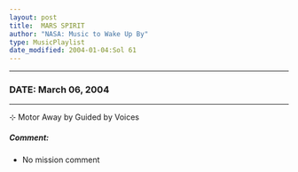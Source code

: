 ```yaml
---
layout: post
title:  MARS SPIRIT
author: "NASA: Music to Wake Up By"
type: MusicPlaylist
date_modified: 2004-01-04:Sol 61
---
```


----
### DATE: March 06, 2004
----
⊹ Motor Away by Guided by Voices

##### Comment:
* No mission comment
